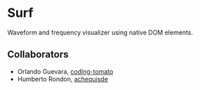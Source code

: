 # Surf

Waveform and frequency visualizer using native DOM elements.

## Collaborators

- Orlando Guevara, [coding-tomato](https://github.com/coding-tomato)
- Humberto Rondon, [achequisde](https://github.com/achequisde)
